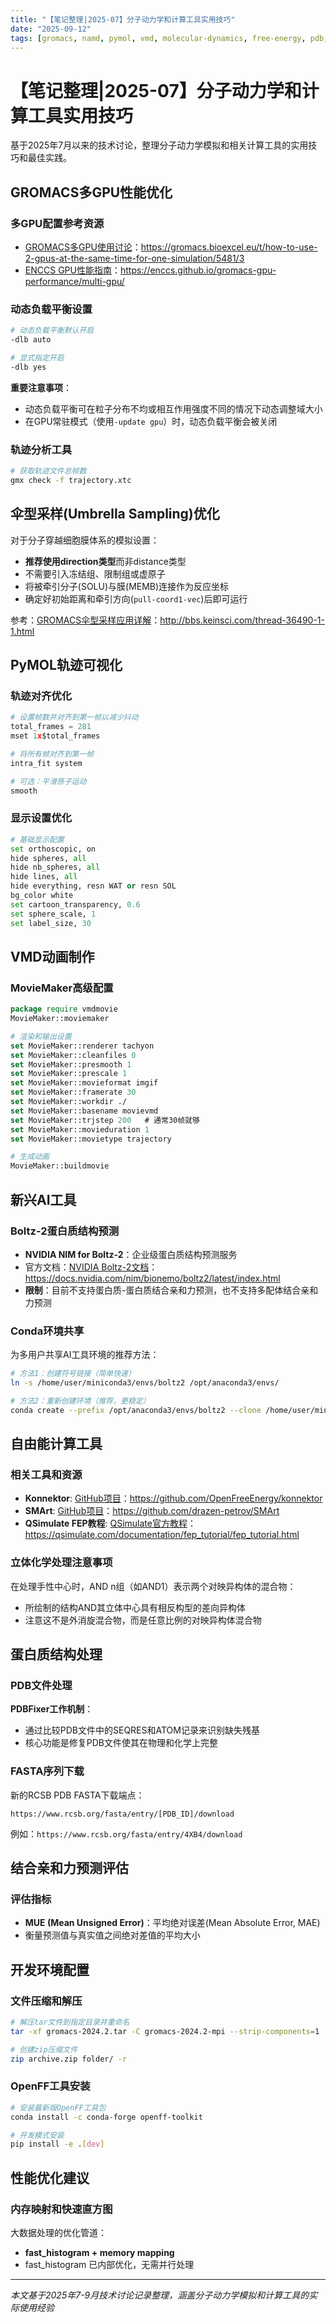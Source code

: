 ```yaml
---
title: "【笔记整理|2025-07】分子动力学和计算工具实用技巧"
date: "2025-09-12"
tags: [gromacs, namd, pymol, vmd, molecular-dynamics, free-energy, pdb, boltz2, fep, umbrella-sampling]
---
```


# 【笔记整理|2025-07】分子动力学和计算工具实用技巧

基于2025年7月以来的技术讨论，整理分子动力学模拟和相关计算工具的实用技巧和最佳实践。

## GROMACS多GPU性能优化

### 多GPU配置参考资源
- [GROMACS多GPU使用讨论](https://gromacs.bioexcel.eu/t/how-to-use-2-gpus-at-the-same-time-for-one-simulation/5481/3)：https://gromacs.bioexcel.eu/t/how-to-use-2-gpus-at-the-same-time-for-one-simulation/5481/3
- [ENCCS GPU性能指南](https://enccs.github.io/gromacs-gpu-performance/multi-gpu/)：https://enccs.github.io/gromacs-gpu-performance/multi-gpu/

### 动态负载平衡设置
```bash
# 动态负载平衡默认开启
-dlb auto

# 显式指定开启
-dlb yes
```

**重要注意事项**：
- 动态负载平衡可在粒子分布不均或相互作用强度不同的情况下动态调整域大小
- 在GPU常驻模式（使用`-update gpu`）时，动态负载平衡会被关闭

### 轨迹分析工具
```bash
# 获取轨迹文件总帧数
gmx check -f trajectory.xtc
```

## 伞型采样(Umbrella Sampling)优化

对于分子穿越细胞膜体系的模拟设置：
- **推荐使用direction类型**而非distance类型
- 不需要引入冻结组、限制组或虚原子
- 将被牵引分子(SOLU)与膜(MEMB)连接作为反应坐标
- 确定好初始距离和牵引方向(`pull-coord1-vec`)后即可运行

参考：[GROMACS伞型采样应用详解](http://bbs.keinsci.com/thread-36490-1-1.html)：http://bbs.keinsci.com/thread-36490-1-1.html

## PyMOL轨迹可视化

### 轨迹对齐优化
```python
# 设置帧数并对齐到第一帧以减少抖动
total_frames = 281
mset 1x$total_frames

# 将所有帧对齐到第一帧
intra_fit system

# 可选：平滑原子运动
smooth
```

### 显示设置优化
```python
# 基础显示配置
set orthoscopic, on
hide spheres, all
hide nb_spheres, all
hide lines, all
hide everything, resn WAT or resn SOL
bg_color white
set cartoon_transparency, 0.6
set sphere_scale, 1
set label_size, 30
```

## VMD动画制作

### MovieMaker高级配置
```tcl
package require vmdmovie
MovieMaker::moviemaker

# 渲染和输出设置
set MovieMaker::renderer tachyon
set MovieMaker::cleanfiles 0
set MovieMaker::presmooth 1
set MovieMaker::prescale 1
set MovieMaker::movieformat imgif
set MovieMaker::framerate 30
set MovieMaker::workdir ./
set MovieMaker::basename movievmd
set MovieMaker::trjstep 200   # 通常30帧就够
set MovieMaker::movieduration 1
set MovieMaker::movietype trajectory

# 生成动画
MovieMaker::buildmovie
```

## 新兴AI工具

### Boltz-2蛋白质结构预测
- **NVIDIA NIM for Boltz-2**：企业级蛋白质结构预测服务
- 官方文档：[NVIDIA Boltz-2文档](https://docs.nvidia.com/nim/bionemo/boltz2/latest/index.html)：https://docs.nvidia.com/nim/bionemo/boltz2/latest/index.html
- **限制**：目前不支持蛋白质-蛋白质结合亲和力预测，也不支持多配体结合亲和力预测

### Conda环境共享
为多用户共享AI工具环境的推荐方法：
```bash
# 方法1：创建符号链接（简单快速）
ln -s /home/user/miniconda3/envs/boltz2 /opt/anaconda3/envs/

# 方法2：重新创建环境（推荐，更稳定）
conda create --prefix /opt/anaconda3/envs/boltz2 --clone /home/user/miniconda3/envs/boltz2
```

## 自由能计算工具

### 相关工具和资源
- **Konnektor**: [GitHub项目](https://github.com/OpenFreeEnergy/konnektor)：https://github.com/OpenFreeEnergy/konnektor
- **SMArt**: [GitHub项目](https://github.com/drazen-petrov/SMArt)：https://github.com/drazen-petrov/SMArt  
- **QSimulate FEP教程**: [QSimulate官方教程](https://qsimulate.com/documentation/fep_tutorial/fep_tutorial.html)：https://qsimulate.com/documentation/fep_tutorial/fep_tutorial.html

### 立体化学处理注意事项
在处理手性中心时，AND n组（如AND1）表示两个对映异构体的混合物：
- 所绘制的结构AND其立体中心具有相反构型的差向异构体
- 注意这不是外消旋混合物，而是任意比例的对映异构体混合物

## 蛋白质结构处理

### PDB文件处理
**PDBFixer工作机制**：
- 通过比较PDB文件中的SEQRES和ATOM记录来识别缺失残基
- 核心功能是修复PDB文件使其在物理和化学上完整

### FASTA序列下载
新的RCSB PDB FASTA下载端点：
```
https://www.rcsb.org/fasta/entry/[PDB_ID]/download
```
例如：`https://www.rcsb.org/fasta/entry/4XB4/download`

## 结合亲和力预测评估

### 评估指标
- **MUE (Mean Unsigned Error)**：平均绝对误差(Mean Absolute Error, MAE)
- 衡量预测值与真实值之间绝对差值的平均大小

## 开发环境配置

### 文件压缩和解压
```bash
# 解压tar文件到指定目录并重命名
tar -xf gromacs-2024.2.tar -C gromacs-2024.2-mpi --strip-components=1

# 创建zip压缩文件
zip archive.zip folder/ -r
```

### OpenFF工具安装
```bash
# 安装最新版OpenFF工具包
conda install -c conda-forge openff-toolkit

# 开发模式安装
pip install -e .[dev]
```

## 性能优化建议

### 内存映射和快速直方图
大数据处理的优化管道：
- **fast_histogram + memory mapping**
- fast_histogram 已内部优化，无需并行处理

---

*本文基于2025年7-9月技术讨论记录整理，涵盖分子动力学模拟和计算工具的实际使用经验*